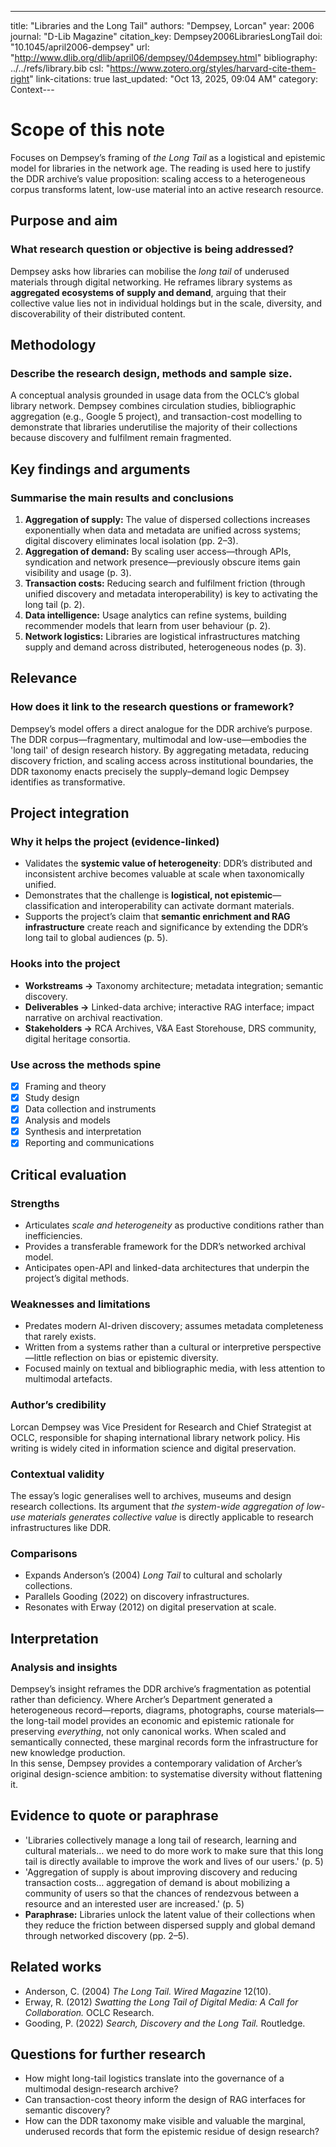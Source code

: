 ---
title: "Libraries and the Long Tail"
authors: "Dempsey, Lorcan"
year: 2006
journal: "D-Lib Magazine"
citation_key: Dempsey2006LibrariesLongTail
doi: "10.1045/april2006-dempsey"
url: "http://www.dlib.org/dlib/april06/dempsey/04dempsey.html"
bibliography: ../../refs/library.bib
csl: "https://www.zotero.org/styles/harvard-cite-them-right"
link-citations: true
last_updated: "Oct 13, 2025, 09:04 AM"
category: Context---
# Scope of this note
Focuses on Dempsey’s framing of *the Long Tail* as a logistical and epistemic model for libraries in the network age. The reading is used here to justify the DDR archive’s value proposition: scaling access to a heterogeneous corpus transforms latent, low-use material into an active research resource.

## Purpose and aim
### What research question or objective is being addressed?
Dempsey asks how libraries can mobilise the *long tail* of underused materials through digital networking. He reframes library systems as **aggregated ecosystems of supply and demand**, arguing that their collective value lies not in individual holdings but in the scale, diversity, and discoverability of their distributed content.

## Methodology
### Describe the research design, methods and sample size.
A conceptual analysis grounded in usage data from the OCLC’s global library network. Dempsey combines circulation studies, bibliographic aggregation (e.g., Google 5 project), and transaction-cost modelling to demonstrate that libraries underutilise the majority of their collections because discovery and fulfilment remain fragmented.

## Key findings and arguments
### Summarise the main results and conclusions
1. **Aggregation of supply:** The value of dispersed collections increases exponentially when data and metadata are unified across systems; digital discovery eliminates local isolation (pp. 2–3).  
2. **Aggregation of demand:** By scaling user access—through APIs, syndication and network presence—previously obscure items gain visibility and usage (p. 3).  
3. **Transaction costs:** Reducing search and fulfilment friction (through unified discovery and metadata interoperability) is key to activating the long tail (p. 2).  
4. **Data intelligence:** Usage analytics can refine systems, building recommender models that learn from user behaviour (p. 2).  
5. **Network logistics:** Libraries are logistical infrastructures matching supply and demand across distributed, heterogeneous nodes (p. 3).  

## Relevance
### How does it link to the research questions or framework?
Dempsey’s model offers a direct analogue for the DDR archive’s purpose. The DDR corpus—fragmentary, multimodal and low-use—embodies the 'long tail' of design research history. By aggregating metadata, reducing discovery friction, and scaling access across institutional boundaries, the DDR taxonomy enacts precisely the supply–demand logic Dempsey identifies as transformative.

## Project integration
### Why it helps the project (evidence-linked)
- Validates the **systemic value of heterogeneity**: DDR’s distributed and inconsistent archive becomes valuable at scale when taxonomically unified.  
- Demonstrates that the challenge is **logistical, not epistemic**—classification and interoperability can activate dormant materials.  
- Supports the project’s claim that **semantic enrichment and RAG infrastructure** create reach and significance by extending the DDR’s long tail to global audiences (p. 5).

### Hooks into the project
- **Workstreams →** Taxonomy architecture; metadata integration; semantic discovery.  
- **Deliverables →** Linked-data archive; interactive RAG interface; impact narrative on archival reactivation.  
- **Stakeholders →** RCA Archives, V&A East Storehouse, DRS community, digital heritage consortia.

### Use across the methods spine
- [x] Framing and theory  
- [x] Study design  
- [x] Data collection and instruments  
- [x] Analysis and models  
- [x] Synthesis and interpretation  
- [x] Reporting and communications

## Critical evaluation
### Strengths
- Articulates *scale and heterogeneity* as productive conditions rather than inefficiencies.  
- Provides a transferable framework for the DDR’s networked archival model.  
- Anticipates open-API and linked-data architectures that underpin the project’s digital methods.

### Weaknesses and limitations
- Predates modern AI-driven discovery; assumes metadata completeness that rarely exists.  
- Written from a systems rather than a cultural or interpretive perspective—little reflection on bias or epistemic diversity.  
- Focused mainly on textual and bibliographic media, with less attention to multimodal artefacts.

### Author’s credibility
Lorcan Dempsey was Vice President for Research and Chief Strategist at OCLC, responsible for shaping international library network policy. His writing is widely cited in information science and digital preservation.

### Contextual validity
The essay’s logic generalises well to archives, museums and design research collections. Its argument that *the system-wide aggregation of low-use materials generates collective value* is directly applicable to research infrastructures like DDR.

### Comparisons
- Expands Anderson’s (2004) *Long Tail* to cultural and scholarly collections.  
- Parallels Gooding (2022) on discovery infrastructures.  
- Resonates with Erway (2012) on digital preservation at scale.

## Interpretation
### Analysis and insights
Dempsey’s insight reframes the DDR archive’s fragmentation as potential rather than deficiency. Where Archer’s Department generated a heterogeneous record—reports, diagrams, photographs, course materials—the long-tail model provides an economic and epistemic rationale for preserving *everything*, not only canonical works. When scaled and semantically connected, these marginal records form the infrastructure for new knowledge production.  
In this sense, Dempsey provides a contemporary validation of Archer’s original design-science ambition: to systematise diversity without flattening it.

## Evidence to quote or paraphrase
- 'Libraries collectively manage a long tail of research, learning and cultural materials… we need to do more work to make sure that this long tail is directly available to improve the work and lives of our users.' (p. 5)  
- 'Aggregation of supply is about improving discovery and reducing transaction costs… aggregation of demand is about mobilizing a community of users so that the chances of rendezvous between a resource and an interested user are increased.' (p. 5)  
- **Paraphrase:** Libraries unlock the latent value of their collections when they reduce the friction between dispersed supply and global demand through networked discovery (pp. 2–5).  

## Related works
- Anderson, C. (2004) *The Long Tail.* *Wired Magazine* 12(10).  
- Erway, R. (2012) *Swatting the Long Tail of Digital Media: A Call for Collaboration.* OCLC Research.  
- Gooding, P. (2022) *Search, Discovery and the Long Tail.* Routledge.  

## Questions for further research
- How might long-tail logistics translate into the governance of a multimodal design-research archive?  
- Can transaction-cost theory inform the design of RAG interfaces for semantic discovery?  
- How can the DDR taxonomy make visible and valuable the marginal, underused records that form the epistemic residue of design research?